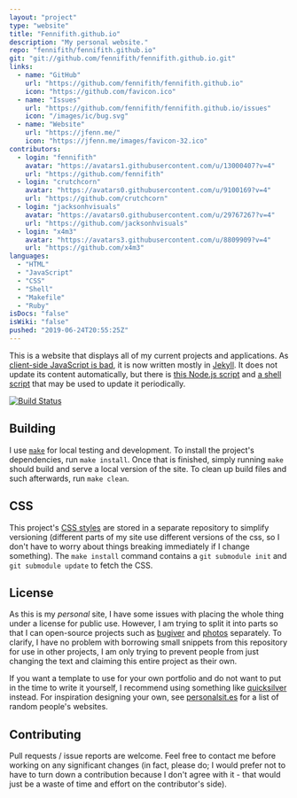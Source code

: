 ```yaml
---
layout: "project"
type: "website"
title: "Fennifith.github.io"
description: "My personal website."
repo: "fennifith/fennifith.github.io"
git: "git://github.com/fennifith/fennifith.github.io.git"
links: 
  - name: "GitHub"
    url: "https://github.com/fennifith/fennifith.github.io"
    icon: "https://github.com/favicon.ico"
  - name: "Issues"
    url: "https://github.com/fennifith/fennifith.github.io/issues"
    icon: "/images/ic/bug.svg"
  - name: "Website"
    url: "https://jfenn.me/"
    icon: "https://jfenn.me/images/favicon-32.ico"
contributors: 
  - login: "fennifith"
    avatar: "https://avatars1.githubusercontent.com/u/13000407?v=4"
    url: "https://github.com/fennifith"
  - login: "crutchcorn"
    avatar: "https://avatars0.githubusercontent.com/u/9100169?v=4"
    url: "https://github.com/crutchcorn"
  - login: "jacksonhvisuals"
    avatar: "https://avatars0.githubusercontent.com/u/29767267?v=4"
    url: "https://github.com/jacksonhvisuals"
  - login: "x4m3"
    avatar: "https://avatars3.githubusercontent.com/u/8809909?v=4"
    url: "https://github.com/x4m3"
languages: 
  - "HTML"
  - "JavaScript"
  - "CSS"
  - "Shell"
  - "Makefile"
  - "Ruby"
isDocs: "false"
isWiki: "false"
pushed: "2019-06-24T20:55:25Z"
---
```


This is a website that displays all of my current projects and applications. As [client-side JavaScript is bad](https://jfenn.me/blog/2018-08-19-Client-Side-JavaScript/), it is now written mostly in [Jekyll](https://jekyllrb.com/). It does not update its content automatically, but there is [this Node.js script](https://github.com/fennifith/fennifith.github.io/blob/master/./scripts/update.js) and [a shell script](https://github.com/fennifith/fennifith.github.io/blob/master/./scripts/update.sh) that may be used to update it periodically.

[![Build Status](https://travis-ci.com/fennifith/fennifith.github.io.svg?branch=master)](https://travis-ci.com/fennifith/fennifith.github.io)

## Building

I use [`make`](https://gnu.org/software/make/) for local testing and development. To install the project's dependencies, run `make install`. Once that is finished, simply running `make` should build and serve a local version of the site. To clean up build files and such afterwards, run `make clean`.

## CSS

This project's [CSS styles](https://jfenn.me/redirects/?t=github&d=styles) are stored in a separate repository to simplify versioning (different parts of my site use different versions of the css, so I don't have to worry about things breaking immediately if I change something). The `make install` command contains a `git submodule init` and `git submodule update` to fetch the CSS.

## License

As this is my _personal_ site, I have some issues with placing the whole thing under a license for public use. However, I am trying to split it into parts so that I can open-source projects such as [bugiver](https://jfenn.me/projects/bugiver) and [photos](https://jfenn.me/projects/photos) separately. To clarify, I have no problem with borrowing small snippets from this repository for use in other projects, I am only trying to prevent people from just changing the text and claiming this entire project as their own.

If you want a template to use for your own portfolio and do not want to put in the time to write it yourself, I recommend using something like [quicksilver](https://github.com/jacksonhvisuals/quicksilver) instead. For inspiration designing your own, see [personalsit.es](https://personalsit.es/) for a list of random people's websites.

## Contributing

Pull requests / issue reports are welcome. Feel free to contact me before working on any significant changes (in fact, please do; I would prefer not to have to turn down a contribution because I don't agree with it - that would just be a waste of time and effort on the contributor's side).
